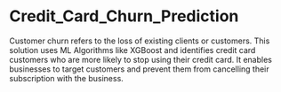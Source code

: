# Credit_Card_Churn_Prediction

Customer churn refers to the loss of existing clients or customers. This solution uses ML Algorithms like XGBoost and identifies credit card customers who are more likely to stop using their credit card. It enables businesses to target customers and prevent them from cancelling their subscription with the business.
